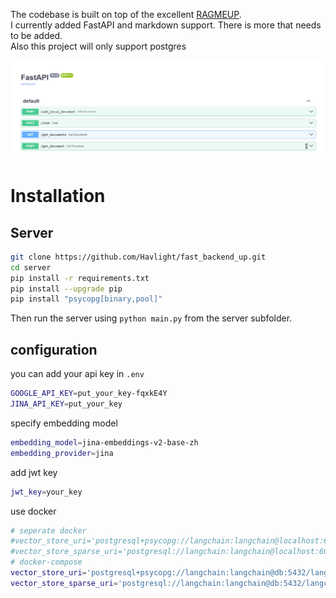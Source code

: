 The codebase is built on top of the excellent [RAGMEUP](https://github.com/AI-Commandos/RAGMeUp/tree/main).  
I currently added FastAPI and markdown support. There is more that needs to be added.  
Also this project will only support postgres

![API endpoints](./endpoints.png)

# Installation

## Server

```bash
git clone https://github.com/Havlight/fast_backend_up.git
cd server
pip install -r requirements.txt
pip install --upgrade pip    
pip install "psycopg[binary,pool]"
```
Then run the server using `python main.py` from the server subfolder.
## configuration
you can add your api key in `.env`
```bash
GOOGLE_API_KEY=put_your_key-fqxkE4Y
JINA_API_KEY=put_your_key
```
specify embedding model
```bash
embedding_model=jina-embeddings-v2-base-zh
embedding_provider=jina
```

add jwt key
```bash
jwt_key=your_key
```

use docker
```bash
# seperate docker
#vector_store_uri='postgresql+psycopg://langchain:langchain@localhost:6024/langchain'
#vector_store_sparse_uri='postgresql://langchain:langchain@localhost:6024/langchain'
# docker-compose
vector_store_uri='postgresql+psycopg://langchain:langchain@db:5432/langchain'
vector_store_sparse_uri='postgresql://langchain:langchain@db:5432/langchain'
```
